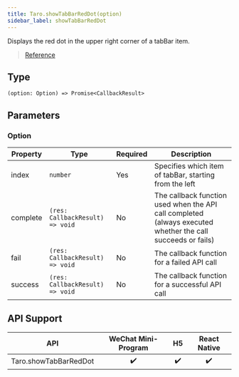 ```yaml
---
title: Taro.showTabBarRedDot(option)
sidebar_label: showTabBarRedDot
---
```


Displays the red dot in the upper right corner of a tabBar item.

> [Reference](https://developers.weixin.qq.com/miniprogram/en/dev/api/ui/tab-bar/wx.showTabBarRedDot.html)

## Type

```tsx
(option: Option) => Promise<CallbackResult>
```

## Parameters

### Option

<table>
  <thead>
    <tr>
      <th>Property</th>
      <th>Type</th>
      <th style={{ textAlign: "center"}}>Required</th>
      <th>Description</th>
    </tr>
  </thead>
  <tbody>
    <tr>
      <td>index</td>
      <td><code>number</code></td>
      <td style={{ textAlign: "center"}}>Yes</td>
      <td>Specifies which item of tabBar, starting from the left</td>
    </tr>
   <tr>
      <td>complete</td>
      <td><code>(res: CallbackResult) =&gt; void</code></td>
      <td style={{ textAlign: "center"}}>No</td>
      <td>The callback function used when the API call completed (always executed whether the call succeeds or fails)</td>
    </tr>
    <tr>
      <td>fail</td>
      <td><code>(res: CallbackResult) =&gt; void</code></td>
      <td style={{ textAlign: "center"}}>No</td>
      <td>The callback function for a failed API call</td>
    </tr>
    <tr>
      <td>success</td>
      <td><code>(res: CallbackResult) =&gt; void</code></td>
      <td style={{ textAlign: "center"}}>No</td>
      <td>The callback function for a successful API call</td>
    </tr>
  </tbody>
</table>

## API Support

| API | WeChat Mini-Program | H5 | React Native |
| :---: | :---: | :---: | :---: |
| Taro.showTabBarRedDot | ✔️ | ✔️ | ✔️ |
